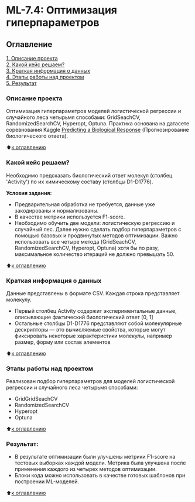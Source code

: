 # ML-7.4: Оптимизация гиперпараметров

## Оглавление  
[1. Описание проекта](https://github.com/eco189/ML-7.4_Optimization_of_hyperparameters/blob/main/README.md#Описание-проекта)  
[2. Какой кейс решаем?](https://github.com/eco189/ML-7.4_Optimization_of_hyperparameters/blob/main/README.md#Какой-кейс-решаем)  
[3. Краткая информация о данных](https://github.com/eco189/ML-7.4_Optimization_of_hyperparameters/blob/main/README.md#Краткая-информация-о-данных)  
[4. Этапы работы над проектом](https://github.com/eco189/ML-7.4_Optimization_of_hyperparameters/blob/main/README.md#Этапы-работы-над-проектом)  
[5. Результат](https://github.com/eco189/ML-7.4_Optimization_of_hyperparameters/blob/main/README.md#Результат)    

### Описание проекта
Оптимизация гиперпараметров моделей логистической регрессии и случайного леса четырьмя способами: GridSeachCV, RandomizedSearchCV, Hyperopt, Optuna. Практика основана на датасете соревнования Kaggle [Predicting a Biological Response](https://www.kaggle.com/competitions/bioresponse/overview) (Прогнозирование биологического ответа).

:arrow_up:[к оглавлению](https://github.com/eco189/ML-7.4_Optimization_of_hyperparameters/blob/main/README.md#Оглавление)


### Какой кейс решаем?
Необходимо предсказать биологический ответ молекул (столбец 'Activity') по их химическому составу (столбцы D1-D1776).

**Условия задания:**
- Предварительная обработка не требуется, данные уже закодированы и нормализованы.
- В качестве метрики используется F1-score.
- Необходимо обучить две модели: логистическую регрессию и случайный лес. Далее нужно сделать подбор гиперпараметров с помощью базовых и продвинутых методов оптимизации. Важно использовать все четыре метода (GridSeachCV, RandomizedSearchCV, Hyperopt, Optuna) хотя бы по разу, максимальное количество итераций не должно превышать 50.

:arrow_up:[к оглавлению](https://github.com/eco189/ML-7.4_Optimization_of_hyperparameters/blob/main/README.md#Оглавление)


### Краткая информация о данных
Данные представлены в формате CSV. Каждая строка представляет молекулу.
- Первый столбец Activity содержит экспериментальные данные, описывающие фактический биологический ответ [0, 1]
- Остальные столбцы D1-D1776 представляют собой молекулярные дескрипторы — это вычисляемые свойства, которые могут фиксировать некоторые характеристики молекулы, например размер, форму или состав элементов

:arrow_up:[к оглавлению](https://github.com/eco189/ML-7.4_Optimization_of_hyperparameters/blob/main/README.md#Оглавление)


### Этапы работы над проектом
Реализован подбор гиперпараметров для моделей логистической регрессии и случайного леса четырьмя способами:
- GridGridSeachCV
- RandomizedSearchCV
- Hyperopt
- Optuna

:arrow_up:[к оглавлению](https://github.com/eco189/ML-7.4_Optimization_of_hyperparameters/blob/main/README.md#Оглавление)


### Результат:
- В результате оптимизации были улучшены метрики F1-score на тестовых выборках каждой модели. Метрика была улучшена после применения каждого из четырех методов оптимизации.   
- Блоки кода можно использовать в качестве готовых шаблонов при построении ML-моделей.

:arrow_up:[к оглавлению](https://github.com/eco189/ML-7.4_Optimization_of_hyperparameters/blob/main/README.md#Оглавление)
